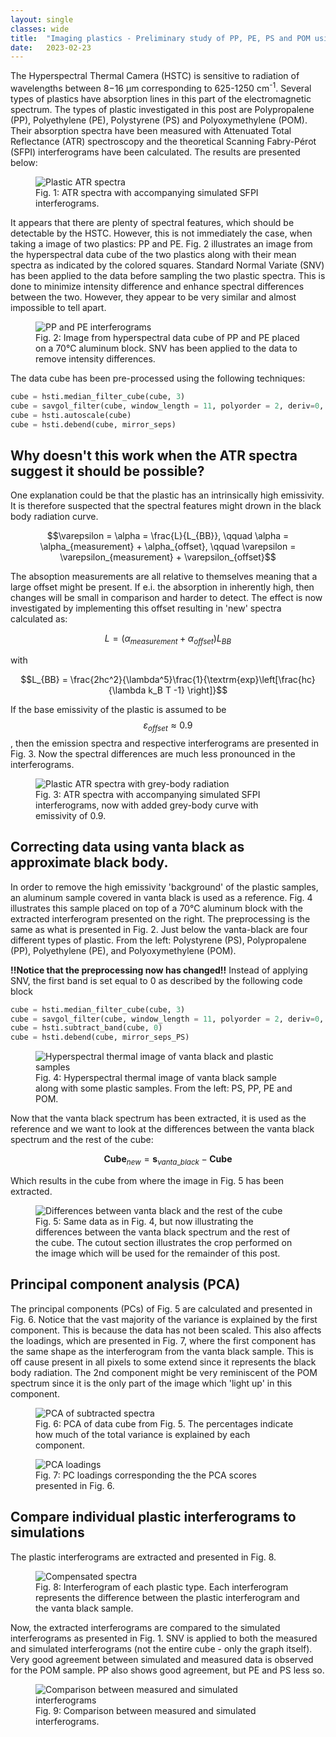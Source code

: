 ```yaml
---
layout: single
classes: wide
title:  "Imaging plastics - Preliminary study of PP, PE, PS and POM using hyperspectral thermal imaging"
date:   2023-02-23
---
```


The Hyperspectral Thermal Camera (HSTC) is sensitive to radiation of wavelengths between 8−16 μm corresponding to 625-1250 cm<sup>-1</sup>. Several types of plastics have absorption lines in this part of the electromagnetic spectrum. The types of plastic investigated in this post are Polypropalene (PP), Polyethylene (PE), Polystyrene (PS) and Polyoxymethylene (POM). Their absorption spectra have been measured with Attenuated Total Reflectance (ATR) spectroscopy and the theoretical Scanning Fabry-Pérot (SFPI) interferograms have been calculated. The results are presented below:

<figure>
    <img src="/HSTI/images/preliminary_plastics_and_vanta_black/FTIR_ATR_+_interferograms.png" alt="Plastic ATR spectra">
    <figcaption>Fig. 1: ATR spectra with accompanying simulated SFPI interferograms.</figcaption>
</figure>

It appears that there are plenty of spectral features, which should be detectable by the HSTC. However, this is not immediately the case, when taking a image of two plastics: PP and PE. Fig. 2 illustrates an image from the hyperspectral data cube of the two plastics along with their mean spectra as indicated by the colored squares. Standard Normal Variate (SNV) has been applied to the data before sampling the two plastic spectra. This is done to minimize intensity difference and enhance spectral differences between the two. However, they appear to be very similar and almost impossible to tell apart.   

<figure>
    <img src="/HSTI/images/preliminary_plastics_and_vanta_black/similar_plastics_PE_PP.png" alt="PP and PE interferograms">
    <figcaption>Fig. 2: Image from hyperspectral data cube of PP and PE placed on a 70°C aluminum block. SNV has been applied to the data to remove intensity differences. </figcaption>
</figure>

The data cube has been pre-processed using the following techniques:
```python
cube = hsti.median_filter_cube(cube, 3)
cube = savgol_filter(cube, window_length = 11, polyorder = 2, deriv=0, axis= 2)
cube = hsti.autoscale(cube)
cube = hsti.debend(cube, mirror_seps)
```
## Why doesn't this work when the ATR spectra suggest it should be possible?

One explanation could be that the plastic has an intrinsically high emissivity. It is therefore suspected that the spectral features might drown in the black body radiation curve. 

$$\varepsilon = \alpha =  \frac{L}{L_{BB}}, \qquad \alpha = \alpha_{measurement} + \alpha_{offset}, \qquad \varepsilon = \varepsilon_{measurement} + \varepsilon_{offset}$$

The absoption measurements are all relative to themselves meaning that a large offset might be present. If e.i. the absorption in inherently high, then changes will be small in comparison and harder to detect. The effect is now investigated by implementing this offset resulting in 'new' spectra calculated as:

$$L = (\alpha_{measurement} + \alpha_{offset})L_{BB}$$

with

$$L_{BB} = \frac{2hc^2}{\lambda^5}\frac{1}{\textrm{exp}\left[\frac{hc}{\lambda k_B T -1} \right]}$$

If the base emissivity of the plastic is assumed to be $$\varepsilon_{offset} \approx 0.9$$, then the emission spectra and respective interferograms are presented in Fig. 3. Now the spectral differences are much less pronounced in the interferograms.  

<figure>
    <img src="/HSTI/images/preliminary_plastics_and_vanta_black/FTIR_ATR_+_interferograms_BB.png" alt="Plastic ATR spectra with grey-body radiation">
    <figcaption>Fig. 3: ATR spectra with accompanying simulated SFPI interferograms, now with added grey-body curve with emissivity of 0.9.</figcaption>
</figure>

## Correcting data using vanta black as approximate black body.
In order to remove the high emissivity 'background' of the plastic samples, an aluminum sample covered in vanta black is used as a reference. Fig. 4 illustrates this sample placed on top of a 70°C aluminum block with the extracted interferogram presented on the right. The preprocessing is the same as what is presented in Fig. 2. Just below the vanta-black are four different types of plastic. From the left: Polystyrene (PS), Polypropalene (PP), Polyethylene (PE), and Polyoxymethylene (POM). 

**!!Notice that the preprocessing now has changed!!** 
Instead of applying SNV, the first band is set equal to 0 as described by the following code block

```python
cube = hsti.median_filter_cube(cube, 3)
cube = savgol_filter(cube, window_length = 11, polyorder = 2, deriv=0, axis= 2)
cube = hsti.subtract_band(cube, 0)
cube = hsti.debend(cube, mirror_seps_PS)
```

<figure>
    <img src="/HSTI/images/preliminary_plastics_and_vanta_black/vanta_black.png" alt="Hyperspectral thermal image of vanta black and plastic samples">
    <figcaption>Fig. 4: Hyperspectral thermal image of vanta black sample along with some plastic samples. From the left: PS, PP, PE and POM.</figcaption>
</figure>

Now that the vanta black spectrum has been extracted, it is used as the reference and we want to look at the differences between the vanta black spectrum and the rest of the cube:

$$\mathbf{Cube}_{new} = \mathbf{s}_{vanta\_black} - \mathbf{Cube}$$ 

Which results in the cube from where the image in Fig. 5 has been extracted.

<figure>
    <img src="/HSTI/images/preliminary_plastics_and_vanta_black/vanta_black_cube_subtracted.png" alt="Differences between vanta black and the rest of the cube">
    <figcaption>Fig. 5: Same data as in Fig. 4, but now illustrating the differences between the vanta black spectrum and the rest of the cube. The cutout section illustrates the crop performed on the image which will be used for the remainder of this post.</figcaption>
</figure>

## Principal component analysis (PCA)

The principal components (PCs) of Fig. 5 are calculated and presented in Fig. 6. Notice that the vast majority of the variance is explained by the first component. This is because the data has not been scaled. This also affects the loadings, which are presented in Fig. 7, where the first component has the same shape as the interferogram from the vanta black sample. This is off cause present in all pixels to some extend since it represents the black body radiation. The 2nd component might be very reminiscent of the POM spectrum since it is the only part of the image which 'light up' in this component. 

<figure>
    <img src="/HSTI/images/preliminary_plastics_and_vanta_black/pca.png" alt="PCA of subtracted spectra">
    <figcaption>Fig. 6: PCA of data cube from Fig. 5. The percentages indicate how much of the total variance is explained by each component.</figcaption>
</figure>

<figure>
    <img src="/HSTI/images/preliminary_plastics_and_vanta_black/pca_loadings.png" alt="PCA loadings">
    <figcaption>Fig. 7: PC loadings corresponding the the PCA scores presented in Fig. 6. </figcaption>
</figure>

## Compare individual plastic interferograms to simulations

The plastic interferograms are extracted and presented in Fig. 8. 

<figure>
    <img src="/HSTI/images/preliminary_plastics_and_vanta_black/compensated_plastic_spectra.png" alt="Compensated spectra">
    <figcaption>Fig. 8: Interferogram of each plastic type. Each interferogram represents the difference between the plastic interferogram and the vanta black sample. </figcaption>
</figure>

Now, the extracted interferograms are compared to the simulated interferograms as presented in Fig. 1. SNV is applied to both the measured and simulated interferograms (not the entire cube - only the graph itself). Very good agreement between simulated and measured data is observed for the POM sample. PP also shows good agreement, but PE and PS less so.  

<figure>
    <img src="/HSTI/images/preliminary_plastics_and_vanta_black/compare_to_sims.png" alt="Comparison between measured and simulated interferograms">
    <figcaption>Fig. 9: Comparison between measured and simulated interferograms. </figcaption>
</figure>